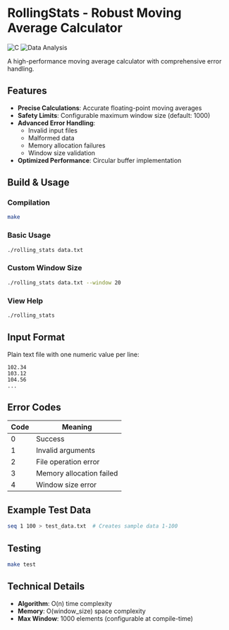 # RollingStats - Robust Moving Average Calculator

![C](https://img.shields.io/badge/c-%2300599C.svg?style=for-the-badge&logo=c&logoColor=white)
![Data Analysis](https://img.shields.io/badge/data_analysis-%230077B5.svg?style=for-the-badge&logo=databricks&logoColor=white)

A high-performance moving average calculator with comprehensive error handling.

## Features

- **Precise Calculations**: Accurate floating-point moving averages
- **Safety Limits**: Configurable maximum window size (default: 1000)
- **Advanced Error Handling**:
  - Invalid input files
  - Malformed data
  - Memory allocation failures
  - Window size validation
- **Optimized Performance**: Circular buffer implementation

## Build & Usage

### Compilation
```bash
make
```

### Basic Usage
```bash
./rolling_stats data.txt
```

### Custom Window Size
```bash
./rolling_stats data.txt --window 20
```

### View Help
```bash
./rolling_stats
```

## Input Format
Plain text file with one numeric value per line:
```
102.34
103.12
104.56
...
```

## Error Codes
| Code | Meaning                  |
|------|--------------------------|
| 0    | Success                  |
| 1    | Invalid arguments        |
| 2    | File operation error     |
| 3    | Memory allocation failed |
| 4    | Window size error        |

## Example Test Data
```bash
seq 1 100 > test_data.txt  # Creates sample data 1-100
```

## Testing
```bash
make test
```

## Technical Details
- **Algorithm**: O(n) time complexity
- **Memory**: O(window_size) space complexity
- **Max Window**: 1000 elements (configurable at compile-time)
